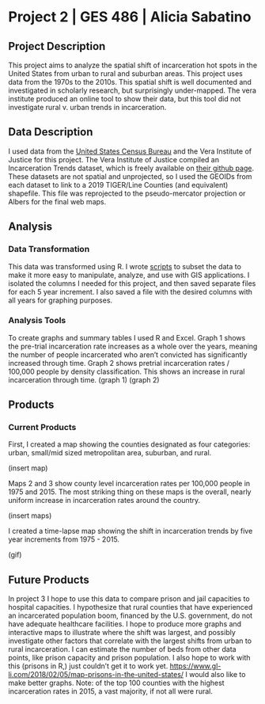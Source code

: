 # Project 2 | GES 486 | Alicia Sabatino
## Project Description
This project aims to analyze the spatial shift of incarceration hot spots in the United States from urban to rural and suburban areas. This project uses data from the 1970s to the 2010s. This spatial shift is well documented and investigated in scholarly research, but surprisingly under-mapped. The vera institute produced an online tool to show their data, but this tool did not investigate rural v. urban trends in incarceration.

## Data Description
I used data from the [United States Census Bureau](https://www.census.gov/developers/) and the Vera Institute of Justice for this project. The Vera Institute of Justice compiled an Incarceration Trends dataset, which is freely available on [their github page](https://github.com/vera-institute/incarceration_trends).  These datasets are not spatial and unprojected, so I used the GEOIDs from each dataset to link to a 2019 TIGER/Line Counties (and equivalent) shapefile. This file was reprojected to the pseudo-mercator projection or Albers for the final web maps. 
## Analysis
### Data Transformation
This data was transformed using R. I wrote [scripts](add.link) to subset the data to make it more easy to manipulate, analyze, and use with GIS applications. I isolated the columns I needed for this project, and then saved separate files for each 5 year increment. I also saved a file with the desired columns with all years for graphing purposes. 

### Analysis Tools
To create graphs and summary tables I used R and Excel. Graph 1 shows the pre-trial incarceration rate increases as a whole over the years, meaning the number of people incarcerated who aren’t convicted has significantly increased through time. Graph 2 shows pretrial incarceration rates / 100,000 people by density classification. This shows an increase in rural incarceration through time.
(graph 1) (graph 2)

## Products 
### Current Products
First, I created a map showing the counties designated as four categories: urban, small/mid sized metropolitan area, suburban, and rural. 

(insert map)

Maps 2 and 3 show county level incarceration rates per 100,000 people in 1975 and 2015. The most striking thing on these maps is the overall, nearly uniform increase in incarceration rates around the country. 

(insert maps)

I created a time-lapse map showing the shift in incarceration trends by five year increments from 1975 - 2015. 

(gif)

## Future Products
In project 3 I hope to use this data to compare prison and jail capacities to hospital capacities. I hypothesize that rural counties that have experienced an incarcerated population boom, financed by the U.S. government, do not have adequate healthcare facilities.  I hope to produce more graphs and interactive maps to illustrate where the shift was largest, and possibly investigate other factors that correlate with the largest shifts from urban to rural incarceration. I can estimate the number of beds from other data points, like prison capacity and prison population.
I also hope to work with this (prisons in R,) just couldn’t get it to work yet. 
https://www.gl-li.com/2018/02/05/map-prisons-in-the-united-states/
I would also like to make better graphs.
Note: of the top 100 counties with the highest incarceration rates in 2015, a vast majority, if not all were rural.
